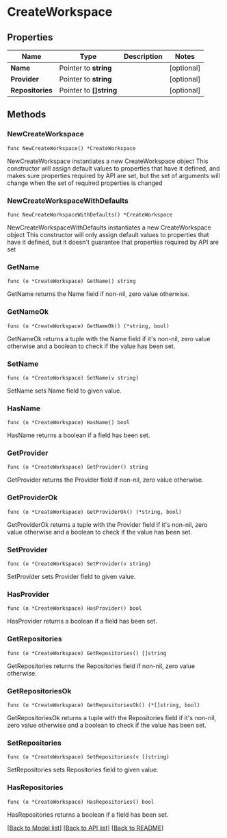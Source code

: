 # CreateWorkspace

## Properties

Name | Type | Description | Notes
------------ | ------------- | ------------- | -------------
**Name** | Pointer to **string** |  | [optional] 
**Provider** | Pointer to **string** |  | [optional] 
**Repositories** | Pointer to **[]string** |  | [optional] 

## Methods

### NewCreateWorkspace

`func NewCreateWorkspace() *CreateWorkspace`

NewCreateWorkspace instantiates a new CreateWorkspace object
This constructor will assign default values to properties that have it defined,
and makes sure properties required by API are set, but the set of arguments
will change when the set of required properties is changed

### NewCreateWorkspaceWithDefaults

`func NewCreateWorkspaceWithDefaults() *CreateWorkspace`

NewCreateWorkspaceWithDefaults instantiates a new CreateWorkspace object
This constructor will only assign default values to properties that have it defined,
but it doesn't guarantee that properties required by API are set

### GetName

`func (o *CreateWorkspace) GetName() string`

GetName returns the Name field if non-nil, zero value otherwise.

### GetNameOk

`func (o *CreateWorkspace) GetNameOk() (*string, bool)`

GetNameOk returns a tuple with the Name field if it's non-nil, zero value otherwise
and a boolean to check if the value has been set.

### SetName

`func (o *CreateWorkspace) SetName(v string)`

SetName sets Name field to given value.

### HasName

`func (o *CreateWorkspace) HasName() bool`

HasName returns a boolean if a field has been set.

### GetProvider

`func (o *CreateWorkspace) GetProvider() string`

GetProvider returns the Provider field if non-nil, zero value otherwise.

### GetProviderOk

`func (o *CreateWorkspace) GetProviderOk() (*string, bool)`

GetProviderOk returns a tuple with the Provider field if it's non-nil, zero value otherwise
and a boolean to check if the value has been set.

### SetProvider

`func (o *CreateWorkspace) SetProvider(v string)`

SetProvider sets Provider field to given value.

### HasProvider

`func (o *CreateWorkspace) HasProvider() bool`

HasProvider returns a boolean if a field has been set.

### GetRepositories

`func (o *CreateWorkspace) GetRepositories() []string`

GetRepositories returns the Repositories field if non-nil, zero value otherwise.

### GetRepositoriesOk

`func (o *CreateWorkspace) GetRepositoriesOk() (*[]string, bool)`

GetRepositoriesOk returns a tuple with the Repositories field if it's non-nil, zero value otherwise
and a boolean to check if the value has been set.

### SetRepositories

`func (o *CreateWorkspace) SetRepositories(v []string)`

SetRepositories sets Repositories field to given value.

### HasRepositories

`func (o *CreateWorkspace) HasRepositories() bool`

HasRepositories returns a boolean if a field has been set.


[[Back to Model list]](../README.md#documentation-for-models) [[Back to API list]](../README.md#documentation-for-api-endpoints) [[Back to README]](../README.md)



